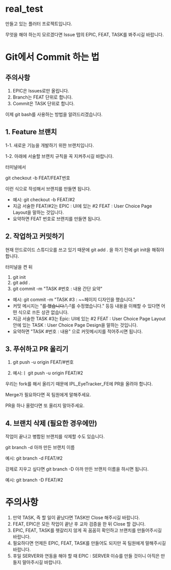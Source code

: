 # real_test

만들고 있는 플러터 프로젝트입니다.

무엇을 해야 하는지 모르겠다면 Issue 탭의 EPIC, FEAT, TASK를 봐주시길 바랍니다.

# Git에서 Commit 하는 법

## 주의사항

1. EPIC은 Issues로만 올립니다.
2. Branch는 FEAT 단위로 합니다.
3. Commit은 TASK 단위로 합니다.

이제 git bash를 사용하는 방법을 알려드리겠습니다.

## 1. Feature 브랜치
1-1. 새로운 기능을 개발하기 위한 브랜치입니다.

1-2. 아래에 서술할 브랜치 규칙을 꼭 지켜주시길 바랍니다.

터미널에서

git checkout -b FEAT/FEAT번호

이런 식으로 작성해서 브랜치를 만들면 됩니다.

* 예시: git checkout -b FEAT/#2
* 지금 서술한 FEAT/#2는 EPIC : UI에 있는 #2 FEAT : User Choice Page Layout을 말하는 것입니다.
* 요약하면 FEAT 번호로 브랜치를 만들면 됩니다.

## 2. 작업하고 커밋하기

현재 안드로이드 스튜디오를 쓰고 있기 때문에 git add . 을 하기 전에 git init을 해줘야 합니다.

터미널을 켠 뒤

1. git init
2. git add .
3. git commit -m "TASK #번호 : 내용 간단 요약"

* 예시: git commit -m "TASK #3 : ~~페이지 디자인을 했습니다."
* 커밋 메시지는 "~~를 했습니다.", "~~를 수정했습니다." 등등 내용을 이해할 수 있다면 어떤 식으로 쓰든 상관 없습니다.
* 지금 서술한 TASK #3는 Epic: UI에 있는 #2 FEAT : User Choice Page Layout 안에 있는 TASK : User Choice Page Design을 말하는 것입니다.
* 요약하면 "TASK #번호 : 내용" 으로 커밋메시지를 적어주시면 됩니다.

## 3. 푸쉬하고 PR 올리기

1. git push -u origin FEAT/#번호

2. 예시:ㅣ git push -u origin FEAT/#2

우리는 fork를 해서 올리기 때문에 IPL_EyeTracker_FE에 PR을 올려야 합니다.

Merge가 필요하다면 꼭 팀원에게 말해주세요.

PR을 하나 올렸다면 또 올리지 말아주세요.

## 4. 브랜치 삭제 (필요한 경우에만)

작업이 끝나고 병합된 브랜치를 삭제할 수도 있습니다.

git branch -d 아까 만든 브랜치 이름

예시: git branch -d FEAT/#2

강제로 지우고 싶다면 git branch -D 아까 만든 브랜치 이름을 하시면 됩니다.

예시: git branch -D FEAT/#2

# 주의사항

1. 만약 TASK, 즉 할 일이 끝났다면 TASK만 Close 해주시길 바랍니다.
2. FEAT, EPIC은 모든 작업이 끝난 후 교차 검증을 한 뒤 Close 할 겁니다.
3. EPIC, FEAT, TASK를 헷갈리지 않게 꼭 꼼꼼히 확인하고 브랜치를 만들어주시길 바랍니다.
4. 필요하다면 언제든 EPIC, FEAT, TASK를 만들어도 되지만 꼭 팀원에게 말해주시길 바랍니다.
5. 후일 SERVER와 연동을 해야 할 때 EPIC : SERVER 이슈를 만들 것이니 아직은 만들지 말아주시길 바랍니다.
